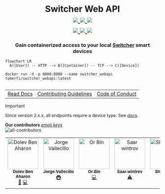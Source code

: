 <h1 align="center">
  Switcher Web API
  <br/>
  <a href="https://hub.docker.com/r/tomerfi/switcher_webapi">
    <img src="https://img.shields.io/docker/v/tomerfi/switcher_webapi?color=%230A6799&logo=docker"/>
  </a>
  <a href="https://hub.docker.com/r/tomerfi/switcher_webapi">
    <img src="https://img.shields.io/docker/pulls/tomerfi/switcher_webapi.svg?logo=docker&label=pulls"/>
  </a>
  <a href="https://github.com/TomerFi/switcher_webapi/blob/dev/LICENSE">
    <img src="https://img.shields.io/github/license/tomerfi/switcher_webapi"/>
  </a>
  <br/>
  <a href="https://github.com/TomerFi/switcher_webapi/actions/workflows/stage.yml">
    <img src="https://github.com/TomerFi/switcher_webapi/actions/workflows/stage.yml/badge.svg"/>
  </a>
  <a href="https://github.com/TomerFi/switcher_webapi/actions/workflows/pages.yml">
    <img src="https://github.com/TomerFi/switcher_webapi/actions/workflows/pages.yml/badge.svg"/>
  </a>
  <a href="https://codecov.io/gh/TomerFi/switcher_webapi">
    <img src="https://codecov.io/gh/TomerFi/switcher_webapi/graph/badge.svg"/>
  </a>
</h1>

<h3 align="center">
  Gain containerized access to your local <a href="https://www.switcher.co.il/">Switcher</a> smart devices
</h3>
<p align="center">

  ```mermaid
  flowchart LR
    A([User]) -- HTTP --> B([Container]) -- TCP --> C([Device])
  ```

</p>
<p align="left">

  ```shell
  docker run -d -p 8000:8000 --name switcher_webapi tomerfi/switcher_webapi:latest
  ```

</p>

<p align="left">
  <table align="left">
    <tr>
      <td align="left">
        <a href="https://switcher-webapi.tomfi.info" target="_blank">Read Docs</a>
      </td>
      <td align="left">
        <a href="https://github.com/TomerFi/switcher_webapi/blob/dev/CONTRIBUTING.md" target="_blank">
          Contributing Guidelines
        </a>
      </td>
      <td align="left">
        <a href="https://github.com/TomerFi/switcher_webapi/blob/dev/.github/CODE_OF_CONDUCT.md" target="_blank">
          Code of Conduct
        </a>
      </td>
    </tr>
  </table>
</p><br/><br/>

<p align="left">

> [!IMPORTANT]  
> Since version 2.x.x, all endpoints require a device type. See [docs](https://switcher-webapi.tomfi.info/).

</p>

<p align="left">
<strong>Our contributors </strong><a href="https://allcontributors.org/docs/en/emoji-key"><em>emoji keys</em></a><br/>
<img alt="all-contributors" src="https://img.shields.io/github/all-contributors/tomerfi/switcher_webapi?color=ee8449&style=flat-square">
<br/>
<div align="left">
<!-- ALL-CONTRIBUTORS-LIST:START - Do not remove or modify this section -->
<!-- prettier-ignore-start -->
<!-- markdownlint-disable -->
<table>
  <tbody>
    <tr>
      <td align="center" valign="top" width="14.28%"><a href="https://github.com/dolby360"><img src="https://avatars.githubusercontent.com/u/22151399?v=4?s=100" width="100px;" alt="Dolev Ben Aharon"/><br /><sub><b>Dolev Ben Aharon</b></sub></a><br /><a href="https://github.com/TomerFi/switcher_webapi/commits?author=dolby360" title="Documentation">📖</a> <a href="https://github.com/TomerFi/switcher_webapi/commits?author=dolby360" title="Code">💻</a></td>
      <td align="center" valign="top" width="14.28%"><a href="http://altmascinco.wordpress.com"><img src="https://avatars.githubusercontent.com/u/1054618?v=4?s=100" width="100px;" alt="Jorge Vallecillo"/><br /><sub><b>Jorge Vallecillo</b></sub></a><br /><a href="#infra-altmas5" title="Infrastructure (Hosting, Build-Tools, etc)">🚇</a></td>
      <td align="center" valign="top" width="14.28%"><a href="https://github.com/OrBin"><img src="https://avatars.githubusercontent.com/u/6897234?v=4?s=100" width="100px;" alt="Or Bin"/><br /><sub><b>Or Bin</b></sub></a><br /><a href="https://github.com/TomerFi/switcher_webapi/commits?author=OrBin" title="Code">💻</a></td>
      <td align="center" valign="top" width="14.28%"><a href="https://github.com/saar-win"><img src="https://avatars.githubusercontent.com/u/61886120?v=4?s=100" width="100px;" alt="Saar wintrov"/><br /><sub><b>Saar wintrov</b></sub></a><br /><a href="https://github.com/TomerFi/switcher_webapi/commits?author=saar-win" title="Tests">⚠️</a></td>
      <td align="center" valign="top" width="14.28%"><a href="https://github.com/thecode"><img src="https://avatars.githubusercontent.com/u/1858925?v=4?s=100" width="100px;" alt="Shay Levy"/><br /><sub><b>Shay Levy</b></sub></a><br /><a href="#design-thecode" title="Design">🎨</a> <a href="#userTesting-thecode" title="User Testing">📓</a></td>
      <td align="center" valign="top" width="14.28%"><a href="https://github.com/YogevBokobza"><img src="https://avatars.githubusercontent.com/u/22839127?v=4?s=100" width="100px;" alt="YogevBokobza"/><br /><sub><b>YogevBokobza</b></sub></a><br /><a href="https://github.com/TomerFi/switcher_webapi/commits?author=YogevBokobza" title="Code">💻</a> <a href="https://github.com/TomerFi/switcher_webapi/commits?author=YogevBokobza" title="Documentation">📖</a> <a href="https://github.com/TomerFi/switcher_webapi/commits?author=YogevBokobza" title="Tests">⚠️</a></td>
      <td align="center" valign="top" width="14.28%"><a href="https://github.com/dmatik"><img src="https://avatars.githubusercontent.com/u/5577386?v=4?s=100" width="100px;" alt="dmatik"/><br /><sub><b>dmatik</b></sub></a><br /><a href="#blog-dmatik" title="Blogposts">📝</a> <a href="#ideas-dmatik" title="Ideas, Planning, & Feedback">🤔</a> <a href="#userTesting-dmatik" title="User Testing">📓</a> <a href="#maintenance-dmatik" title="Maintenance">🚧</a></td>
    </tr>
  </tbody>
</table>

<!-- markdownlint-restore -->
<!-- prettier-ignore-end -->

<!-- ALL-CONTRIBUTORS-LIST:END -->
</div>
</p>

